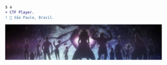 
#                                                                    



```diff
$ a
+ CTF Player.
! 📍 São Paulo, Brasil.
```
![preview](troupe.jpg)











 
